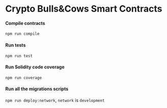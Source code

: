 # Crypto Bulls&Cows Smart Contracts

#### Compile contracts

`npm run compile`

#### Run tests

`npm run test`

#### Run Solidity code coverage

`npm run coverage`

#### Run all the migrations scripts

`npm run deploy:network`, `network` is `development`
